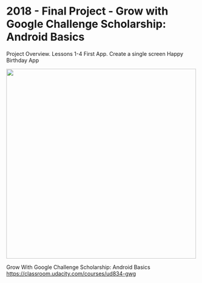 # 2018 - Final Project - Grow with Google Challenge Scholarship: Android Basics

Project Overview. Lessons 1-4
First App. Create a single screen Happy Birthday App

<img src="https://github.com/hjtse/Android-HappyBirthdaySingleScreenApp/blob/master/layout-2018-05-10-205621.png" width="500">


Grow With Google Challenge Scholarship: Android Basics
https://classroom.udacity.com/courses/ud834-gwg


